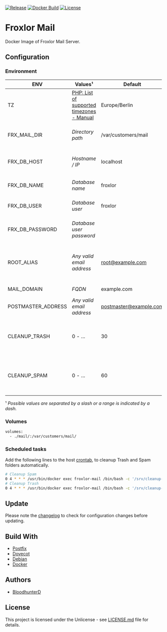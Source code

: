 [![Release](https://img.shields.io/github/v/release/bloodhunterd/froxlor-mail-docker?include_prereleases&style=for-the-badge)](https://github.com/bloodhunterd/froxlor-mail-docker/releases)
[![Docker Build](https://img.shields.io/docker/cloud/build/bloodhunterd/froxlor-mail?style=for-the-badge)](https://hub.docker.com/r/bloodhunterd/froxlor-mail)
[![License](https://img.shields.io/github/license/bloodhunterd/froxlor-mail-docker?style=for-the-badge)](https://github.com/bloodhunterd/froxlor-mail-docker/blob/master/LICENSE)

# Froxlor Mail

Docker Image of Froxlor Mail Server.

## Configuration

### Environment

| ENV | Values¹ | Default | Description
|--- |--- |--- |---
| TZ | [PHP: List of supported timezones - Manual](https://www.php.net/manual/en/timezones.php) | Europe/Berlin | Timezone.
| FRX_MAIL_DIR | *Directory path* | /var/customers/mail | Path to the Froxlor customer mails.
| FRX_DB_HOST | *Hostname / IP* | localhost | Froxlor database hostname or IP
| FRX_DB_NAME | *Database name* | froxlor | Froxlor database name
| FRX_DB_USER | *Database user* | froxlor | Froxlor database user
| FRX_DB_PASSWORD | *Database user password* |  | Froxlor database user password
| ROOT_ALIAS | *Any valid email address* | root@example.com | Email address alias for internal mails to the root user.
| MAIL_DOMAIN | *FQDN* | example.com | Mail domain
| POSTMASTER_ADDRESS | *Any valid email address* | postmaster@example.com | Postmaster email address
| CLEANUP_TRASH | 0 - ... | 30 | Time in days after mails in Trash folder will be deleted.
| CLEANUP_SPAM | 0 - ... | 60 | Time in days after mails in Spam folder will be deleted.

¹ *Possible values are separated by a slash or a range is indicated by a dash.*

### Volumes

```bash
volumes:
  - ./mail/:/var/customers/mail/
```

### Scheduled tasks

Add the following lines to the host [crontab](https://www.linuxwiki.de/crontab), to cleanup Trash and Spam folders automatically.

```bash
# Cleanup Spam
0 4 * * * /usr/bin/docker exec froxlor-mail /bin/bash -c '/srv/cleanup-spam.sh'
# Cleanup Trash
0 4 * * * /usr/bin/docker exec froxlor-mail /bin/bash -c '/srv/cleanup-trash.sh'
```

## Update

Please note the [changelog](https://github.com/bloodhunterd/froxlor-mail-docker/blob/master/CHANGELOG.md) to check for configuration changes before updating.

## Build With

* [Postfix](http://www.postfix.org/)
* [Dovecot](https://www.dovecot.org/)
* [Debian](https://www.debian.org/)
* [Docker](https://www.docker.com/)

## Authors

* [BloodhunterD](https://github.com/bloodhunterd)

## License

This project is licensed under the Unlicense - see [LICENSE.md](https://github.com/bloodhunterd/froxlor-mail-docker/blob/master/LICENSE) file for details.
